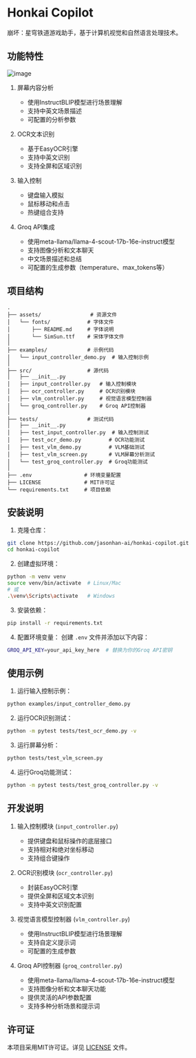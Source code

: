 # Honkai Copilot

崩坏：星穹铁道游戏助手，基于计算机视觉和自然语言处理技术。


## 功能特性
![image](https://github.com/user-attachments/assets/9b3f2e6b-cf3c-4217-8642-6ef2daf8d6ae)

1. 屏幕内容分析
   - 使用InstructBLIP模型进行场景理解
   - 支持中英文场景描述
   - 可配置的分析参数

2. OCR文本识别
   - 基于EasyOCR引擎
   - 支持中英文识别
   - 支持全屏和区域识别

3. 输入控制
   - 键盘输入模拟
   - 鼠标移动和点击
   - 热键组合支持

4. Groq API集成
   - 使用meta-llama/llama-4-scout-17b-16e-instruct模型
   - 支持图像分析和文本聊天
   - 中文场景描述和总结
   - 可配置的生成参数（temperature、max_tokens等）

## 项目结构

```
.
├── assets/                # 资源文件
│   └── fonts/            # 字体文件
│       ├── README.md     # 字体说明
│       └── SimSun.ttf    # 宋体字体文件
│
├── examples/             # 示例代码
│   └── input_controller_demo.py  # 输入控制示例
│
├── src/                  # 源代码
│   ├── __init__.py
│   ├── input_controller.py   # 输入控制模块
│   ├── ocr_controller.py     # OCR识别模块
│   ├── vlm_controller.py     # 视觉语言模型控制器
│   └── groq_controller.py    # Groq API控制器
│
├── tests/                # 测试代码
│   ├── __init__.py
│   ├── test_input_controller.py  # 输入控制测试
│   ├── test_ocr_demo.py         # OCR功能测试
│   ├── test_vlm_demo.py         # VLM基础测试
│   ├── test_vlm_screen.py       # VLM屏幕分析测试
│   └── test_groq_controller.py  # Groq功能测试
│
├── .env                 # 环境变量配置
├── LICENSE              # MIT许可证
└── requirements.txt     # 项目依赖
```

## 安装说明

1. 克隆仓库：
```bash
git clone https://github.com/jasonhan-ai/honkai-copilot.git
cd honkai-copilot
```

2. 创建虚拟环境：
```bash
python -m venv venv
source venv/bin/activate  # Linux/Mac
# 或
.\venv\Scripts\activate   # Windows
```

3. 安装依赖：
```bash
pip install -r requirements.txt
```

4. 配置环境变量：
创建 `.env` 文件并添加以下内容：
```bash
GROQ_API_KEY=your_api_key_here  # 替换为你的Groq API密钥
```

## 使用示例

1. 运行输入控制示例：
```bash
python examples/input_controller_demo.py
```

2. 运行OCR识别测试：
```bash
python -m pytest tests/test_ocr_demo.py -v
```

3. 运行屏幕分析：
```bash
python tests/test_vlm_screen.py
```

4. 运行Groq功能测试：
```bash
python -m pytest tests/test_groq_controller.py -v
```

## 开发说明

1. 输入控制模块 (`input_controller.py`)
   - 提供键盘和鼠标操作的底层接口
   - 支持相对和绝对坐标移动
   - 支持组合键操作

2. OCR识别模块 (`ocr_controller.py`)
   - 封装EasyOCR引擎
   - 提供全屏和区域文本识别
   - 支持中英文识别配置

3. 视觉语言模型控制器 (`vlm_controller.py`)
   - 使用InstructBLIP模型进行场景理解
   - 支持自定义提示词
   - 可配置的生成参数

4. Groq API控制器 (`groq_controller.py`)
   - 使用meta-llama/llama-4-scout-17b-16e-instruct模型
   - 支持图像分析和文本聊天功能
   - 提供灵活的API参数配置
   - 支持多种分析场景和提示词

## 许可证

本项目采用MIT许可证。详见 [LICENSE](LICENSE) 文件。 
